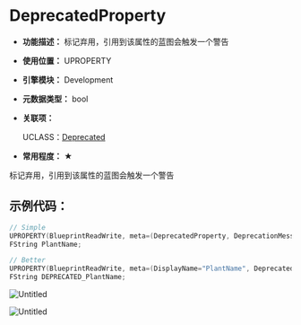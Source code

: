 ﻿# DeprecatedProperty

- **功能描述：** 标记弃用，引用到该属性的蓝图会触发一个警告

- **使用位置：** UPROPERTY

- **引擎模块：** Development

- **元数据类型：** bool

- **关联项：** 

  UCLASS：[Deprecated](../../../Specifier/UCLASS/Development/Deprecated/Deprecated.md)

- **常用程度：** ★

标记弃用，引用到该属性的蓝图会触发一个警告

## 示例代码：

```cpp
// Simple
UPROPERTY(BlueprintReadWrite, meta=(DeprecatedProperty, DeprecationMessage="This is deprecated"))
FString PlantName;

// Better
UPROPERTY(BlueprintReadWrite, meta=(DisplayName="PlantName", DeprecatedProperty, DeprecationMessage="PlantName is deprecated, instead use PlantDisplayName."))
FString DEPRECATED_PlantName;
```

![Untitled](/Untitled.png)

![Untitled](/Untitled%201.png)
